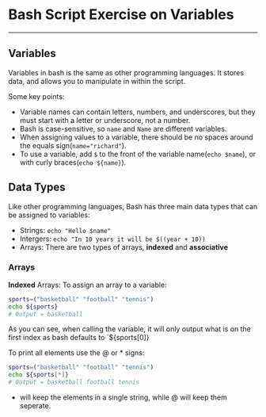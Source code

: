 # Bash Script Exercise on Variables

--- 

## Variables

Variables in bash is the same as other programming languages. It stores data, and allows you to manipulate in within the script.  

Some key points:  

- Variable names can contain letters, numbers, and underscores, but they must start with a letter or underscore, not a number.
- Bash is case-sensitive, so `name` and `Name` are different variables.
- When assigning values to a variable, there should be no spaces around the equals sign(`name="richard"`).
- To use a variable, add `$` to the front of the variable name(`echo $name`), or with curly braces(`echo ${name}`).

## Data Types

Like other programming languages, Bash has three main data types that can be assigned to variables:
- Strings: `echo "Hello $name"`
- Intergers: `echo "In 10 years it will be $((year + 10))`
- Arrays: There are two types of arrays, **indexed** and **associative**

### Arrays

**Indexed** Arrays:
To assign an array to a variable: 
```bash
sports=("basketball" "football" "tennis")
echo ${sports}
# Output = basketball
```
As you can see, when calling the variable, it will only output what is on the first index as bash defaults to `${sports[0]}

To print all elements use the @ or * signs: 
```bash
sports=("basketball" "football" "tennis")
echo ${sports[*]}
# Output = basketball football tennis
```
* will keep the elements in a single string, while @ will keep them seperate.




